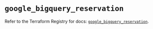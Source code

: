 # `google_bigquery_reservation`

Refer to the Terraform Registry for docs: [`google_bigquery_reservation`](https://registry.terraform.io/providers/hashicorp/google-beta/6.37.0/docs/resources/google_bigquery_reservation).
